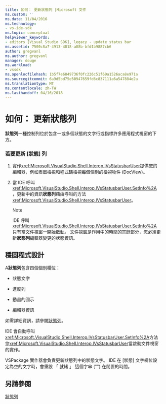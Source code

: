 ```yaml
---
title: 如何： 更新狀態列 |Microsoft 文件
ms.custom: ''
ms.date: 11/04/2016
ms.technology:
- vs-ide-sdk
ms.topic: conceptual
helpviewer_keywords:
- editors [Visual Studio SDK], legacy - update status bar
ms.assetid: 7500c8a7-4913-4818-a88b-bfd1b9887cb6
author: gregvanl
ms.author: gregvanl
manager: douge
ms.workload:
- vssdk
ms.openlocfilehash: 1b5f7e6849736f0fc226c51f69a1526aca8e971a
ms.sourcegitcommit: 6a9d5bd75e50947659fd6c837111a6a547884e2a
ms.translationtype: MT
ms.contentlocale: zh-TW
ms.lasthandoff: 04/16/2018
---
```

# <a name="how-to-update-the-status-bar"></a>如何： 更新狀態列
**狀態列**一種控制列位於包含一或多個狀態的文字行或指標許多應用程式視窗的下方。  
  
### <a name="to-update-the-status-bar"></a>若要更新 [狀態] 列  
  
1.  實作<xref:Microsoft.VisualStudio.Shell.Interop.IVsStatusbarUser>提供您的編輯器，例如表單檢視和程式碼檢視每個個別的檢視物件 (DocView)。  
  
2.  當 IDE 呼叫<xref:Microsoft.VisualStudio.Shell.Interop.IVsStatusbarUser.SetInfo%2A>，更新中的資訊**狀態列**藉由呼叫的方法<xref:Microsoft.VisualStudio.Shell.Interop.IVsStatusbarUser>。  
  
    > [!NOTE]
    >  IDE 呼叫<xref:Microsoft.VisualStudio.Shell.Interop.IVsStatusbarUser.SetInfo%2A>只有當文件視窗一開始啟動。 文件視窗是作用中的時間的其餘部分，您必須更新**狀態列**編輯器變更的狀態資訊。  
  
## <a name="robust-programming"></a>穩固程式設計  
 A**狀態列**包含四個個別欄位：  
  
-   狀態文字  
  
-   進度列  
  
-   動畫的圖示  
  
-   編輯器資訊  
  
 如需詳細資訊，請參閱[狀態列](/cpp/mfc/status-bars)。  
  
 IDE 會自動呼叫<xref:Microsoft.VisualStudio.Shell.Interop.IVsStatusbarUser.SetInfo%2A>方法您<xref:Microsoft.VisualStudio.Shell.Interop.IVsStatusbarUser>當啟動文件視窗的實作。  
  
 VSPackage 實作器會負責更新狀態列中的狀態文字。 IDE 在 [狀態] 文字欄位設定為空的文字時，會重設 「 就緒 」 這個字串 ("") 在閒置的時間。  
  
## <a name="see-also"></a>另請參閱  
 [狀態列](/cpp/mfc/status-bars)